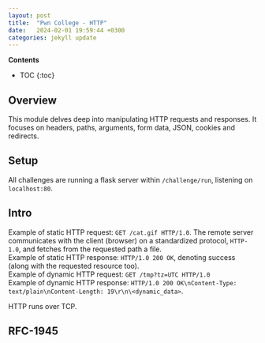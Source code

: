 ```yaml
---
layout: post
title:  "Pwn College - HTTP"
date:   2024-02-01 19:59:44 +0300
categories: jekyll update
---
```


**Contents**
* TOC
{:toc}
## Overview

This module delves deep into manipulating HTTP requests and responses. It focuses on headers, paths, arguments, form data, JSON, cookies and redirects. 

## Setup

All challenges are running a flask server within `/challenge/run`, listening on `localhost:80`. 

## Intro

Example of static HTTP request: `GET /cat.gif HTTP/1.0`. The remote server communicates with the client (browser) on a standardized protocol, `HTTP-1.0`, and fetches from the requested path a file. \
Example of static HTTP response: `HTTP/1.0 200 OK`, denoting success (along with the requested resource too). \
Example of dynamic HTTP request: `GET /tmp?tz=UTC HTTP/1.0` \
Example of dynamic HTTP response: `HTTP/1.0 200 OK\nContent-Type: text/plain\nContent-Length: 19\r\n\<dynamic_data>`.

HTTP runs over TCP.

## RFC-1945


